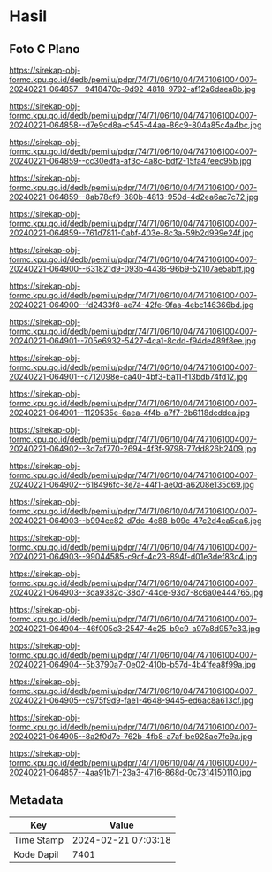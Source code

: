 # Hasil

## Foto C Plano

https://sirekap-obj-formc.kpu.go.id/dedb/pemilu/pdpr/74/71/06/10/04/7471061004007-20240221-064857--9418470c-9d92-4818-9792-af12a6daea8b.jpg

https://sirekap-obj-formc.kpu.go.id/dedb/pemilu/pdpr/74/71/06/10/04/7471061004007-20240221-064858--d7e9cd8a-c545-44aa-86c9-804a85c4a4bc.jpg

https://sirekap-obj-formc.kpu.go.id/dedb/pemilu/pdpr/74/71/06/10/04/7471061004007-20240221-064859--cc30edfa-af3c-4a8c-bdf2-15fa47eec95b.jpg

https://sirekap-obj-formc.kpu.go.id/dedb/pemilu/pdpr/74/71/06/10/04/7471061004007-20240221-064859--8ab78cf9-380b-4813-950d-4d2ea6ac7c72.jpg

https://sirekap-obj-formc.kpu.go.id/dedb/pemilu/pdpr/74/71/06/10/04/7471061004007-20240221-064859--761d7811-0abf-403e-8c3a-59b2d999e24f.jpg

https://sirekap-obj-formc.kpu.go.id/dedb/pemilu/pdpr/74/71/06/10/04/7471061004007-20240221-064900--631821d9-093b-4436-96b9-52107ae5abff.jpg

https://sirekap-obj-formc.kpu.go.id/dedb/pemilu/pdpr/74/71/06/10/04/7471061004007-20240221-064900--fd2433f8-ae74-42fe-9faa-4ebc146366bd.jpg

https://sirekap-obj-formc.kpu.go.id/dedb/pemilu/pdpr/74/71/06/10/04/7471061004007-20240221-064901--705e6932-5427-4ca1-8cdd-f94de489f8ee.jpg

https://sirekap-obj-formc.kpu.go.id/dedb/pemilu/pdpr/74/71/06/10/04/7471061004007-20240221-064901--c712098e-ca40-4bf3-ba11-f13bdb74fd12.jpg

https://sirekap-obj-formc.kpu.go.id/dedb/pemilu/pdpr/74/71/06/10/04/7471061004007-20240221-064901--1129535e-6aea-4f4b-a7f7-2b6118dcddea.jpg

https://sirekap-obj-formc.kpu.go.id/dedb/pemilu/pdpr/74/71/06/10/04/7471061004007-20240221-064902--3d7af770-2694-4f3f-9798-77dd826b2409.jpg

https://sirekap-obj-formc.kpu.go.id/dedb/pemilu/pdpr/74/71/06/10/04/7471061004007-20240221-064902--618496fc-3e7a-44f1-ae0d-a6208e135d69.jpg

https://sirekap-obj-formc.kpu.go.id/dedb/pemilu/pdpr/74/71/06/10/04/7471061004007-20240221-064903--b994ec82-d7de-4e88-b09c-47c2d4ea5ca6.jpg

https://sirekap-obj-formc.kpu.go.id/dedb/pemilu/pdpr/74/71/06/10/04/7471061004007-20240221-064903--99044585-c9cf-4c23-894f-d01e3def83c4.jpg

https://sirekap-obj-formc.kpu.go.id/dedb/pemilu/pdpr/74/71/06/10/04/7471061004007-20240221-064903--3da9382c-38d7-44de-93d7-8c6a0e444765.jpg

https://sirekap-obj-formc.kpu.go.id/dedb/pemilu/pdpr/74/71/06/10/04/7471061004007-20240221-064904--46f005c3-2547-4e25-b9c9-a97a8d957e33.jpg

https://sirekap-obj-formc.kpu.go.id/dedb/pemilu/pdpr/74/71/06/10/04/7471061004007-20240221-064904--5b3790a7-0e02-410b-b57d-4b41fea8f99a.jpg

https://sirekap-obj-formc.kpu.go.id/dedb/pemilu/pdpr/74/71/06/10/04/7471061004007-20240221-064905--c975f9d9-fae1-4648-9445-ed6ac8a613cf.jpg

https://sirekap-obj-formc.kpu.go.id/dedb/pemilu/pdpr/74/71/06/10/04/7471061004007-20240221-064905--8a2f0d7e-762b-4fb8-a7af-be928ae7fe9a.jpg

https://sirekap-obj-formc.kpu.go.id/dedb/pemilu/pdpr/74/71/06/10/04/7471061004007-20240221-064857--4aa91b71-23a3-4716-868d-0c7314150110.jpg


## Metadata

| Key        | Value               |
| ---------- | ------------------- |
| Time Stamp | 2024-02-21 07:03:18 |
| Kode Dapil | 7401                |



